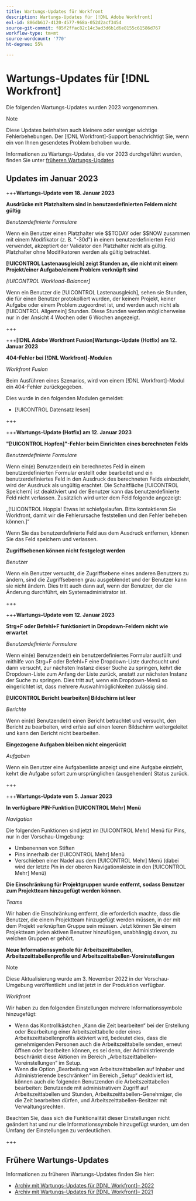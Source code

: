 ```yaml
---
title: Wartungs-Updates für Workfront
description: Wartungs-Updates für [!DNL Adobe Workfront]
exl-id: 886db617-4120-4577-968a-052d2acf3454
source-git-commit: f85f2ffac82c14c3ad3d6b1d6e8155c61586d767
workflow-type: tm+mt
source-wordcount: '770'
ht-degree: 55%

---
```


# Wartungs-Updates für [!DNL Workfront]

Die folgenden Wartungs-Updates wurden 2023 vorgenommen.

>[!NOTE]
>
>Diese Updates beinhalten auch kleinere oder weniger wichtige Fehlerbehebungen. Der [!DNL Workfront]-Support benachrichtigt Sie, wenn ein von Ihnen gesendetes Problem behoben wurde.

Informationen zu Wartungs-Updates, die vor 2023 durchgeführt wurden, finden Sie unter [früheren Wartungs-Updates](#previous-maintenance-updates)

## Updates im Januar 2023

+++**Wartungs-Update vom 18. Januar 2023**

**Ausdrücke mit Platzhaltern sind in benutzerdefinierten Feldern nicht gültig**

_Benutzerdefinierte Formulare_

Wenn ein Benutzer einen Platzhalter wie \$$TODAY oder $$NOW zusammen mit einem Modifikator (z. B. &quot;-30d&quot;) in einem benutzerdefinierten Feld verwendet, akzeptiert der Validator den Platzhalter nicht als gültig. Platzhalter ohne Modifikatoren werden als gültig betrachtet.

**[!UICONTROL Lastenausgleich] zeigt Stunden an, die nicht mit einem Projekt/einer Aufgabe/einem Problem verknüpft sind**

_[!UICONTROL Workload-Balancer]_

Wenn ein Benutzer die [!UICONTROL Lastenausgleich], sehen sie Stunden, die für einen Benutzer protokolliert wurden, der keinem Projekt, keiner Aufgabe oder einem Problem zugeordnet ist, und werden auch nicht als [!UICONTROL Allgemein] Stunden. Diese Stunden werden möglicherweise nur in der Ansicht 4 Wochen oder 6 Wochen angezeigt.

+++

+++**[!DNL Adobe Workfront Fusion]Wartungs-Update (Hotfix) am 12. Januar 2023**

**404-Fehler bei [!DNL Workfront]-Modulen**

_Workfront Fusion_

Beim Ausführen eines Szenarios, wird von einem [!DNL Workfront]-Modul ein 404-Fehler zurückgegeben.

Dies wurde in den folgenden Modulen gemeldet:

* [!UICONTROL Datensatz lesen]

+++

+++**Wartungs-Update (Hotfix) am 12. Januar 2023**

**&quot;[!UICONTROL Hopfen]&quot;-Fehler beim Einrichten eines berechneten Felds**

_Benutzerdefinierte Formulare_

Wenn ein(e) Benutzende(r) ein berechnetes Feld in einem benutzerdefinierten Formular erstellt oder bearbeitet und ein benutzerdefiniertes Feld in den Ausdruck des berechneten Felds einbezieht, wird der Ausdruck als ungültig erachtet. Die Schaltfläche [!UICONTROL Speichern] ist deaktiviert und der Benutzer kann das benutzerdefinierte Feld nicht verlassen. Zusätzlich wird unter dem Feld folgende angezeigt:

„[!UICONTROL Hoppla! Etwas ist schiefgelaufen. Bitte kontaktieren Sie Workfront, damit wir die Fehlerursache feststellen und den Fehler beheben können.]“

Wenn Sie das benutzerdefinierte Feld aus dem Ausdruck entfernen, können Sie das Feld speichern und verlassen.

**Zugriffsebenen können nicht festgelegt werden**

_Benutzer_

Wenn ein Benutzer versucht, die Zugriffsebene eines anderen Benutzers zu ändern, sind die Zugriffsebenen grau ausgeblendet und der Benutzer kann sie nicht ändern. Dies tritt auch dann auf, wenn der Benutzer, der die Änderung durchführt, ein Systemadministrator ist.

+++

+++**Wartungs-Update vom 12. Januar 2023**

**Strg+F oder Befehl+F funktioniert in Dropdown-Feldern nicht wie erwartet**

_Benutzerdefinierte Formulare_

Wenn ein(e) Benutzende(r) ein benutzerdefiniertes Formular ausfüllt und mithilfe von Strg+F oder Befehl+F eine Dropdown-Liste durchsucht und dann versucht, zur nächsten Instanz dieser Suche zu springen, kehrt die Dropdown-Liste zum Anfang der Liste zurück, anstatt zur nächsten Instanz der Suche zu springen. Dies tritt auf, wenn ein Dropdown-Menü so eingerichtet ist, dass mehrere Auswahlmöglichkeiten zulässig sind.

**[!UICONTROL Bericht bearbeiten] Bildschirm ist leer**

_Berichte_

Wenn ein(e) Benutzende(r) einen Bericht betrachtet und versucht, den Bericht zu bearbeiten, wird er/sie auf einen leeren Bildschirm weitergeleitet und kann den Bericht nicht bearbeiten.

**Eingezogene Aufgaben bleiben nicht eingerückt**

_Aufgaben_

Wenn ein Benutzer eine Aufgabenliste anzeigt und eine Aufgabe einzieht, kehrt die Aufgabe sofort zum ursprünglichen (ausgehenden) Status zurück.

+++

+++**Wartungs-Update vom 5. Januar 2023**

**In verfügbare PIN-Funktion [!UICONTROL Mehr] Menü**

_Navigation_

Die folgenden Funktionen sind jetzt im [!UICONTROL Mehr] Menü für Pins, nur in der Vorschau-Umgebung:

* Umbenennen von Stiften
* Pins innerhalb der [!UICONTROL Mehr] Menü
* Verschieben einer Nadel aus dem [!UICONTROL Mehr] Menü (dabei wird der letzte Pin in der oberen Navigationsleiste in den [!UICONTROL Mehr] Menü)

**Die Einschränkung für Projektgruppen wurde entfernt, sodass Benutzer zum Projektteam hinzugefügt werden können.**

_Teams_

Wir haben die Einschränkung entfernt, die erforderlich machte, dass die Benutzer, die einem Projektteam hinzugefügt werden müssen, in der mit dem Projekt verknüpften Gruppe sein müssen. Jetzt können Sie einem Projektteam jeden aktiven Benutzer hinzufügen, unabhängig davon, zu welchen Gruppen er gehört.

**Neue Informationssymbole für Arbeitszeittabellen, Arbeitszeittabellenprofile und Arbeitszeittabellen-Voreinstellungen**

>[!NOTE]
>
>Diese Aktualisierung wurde am 3. November 2022 in der Vorschau-Umgebung veröffentlicht und ist jetzt in der Produktion verfügbar.

_Workfront_

Wir haben zu den folgenden Einstellungen mehrere Informationssymbole hinzugefügt:

* Wenn das Kontrollkästchen „Kann die Zeit bearbeiten“ bei der Erstellung oder Bearbeitung einer Arbeitszeittabelle oder eines Arbeitszeittabellenprofils aktiviert wird, bedeutet dies, dass die genehmigenden Personen auch die Arbeitszeittabelle senden, erneut öffnen oder bearbeiten können, es sei denn, der Administrierende beschränkt diese Aktionen im Bereich „Arbeitszeittabellen-Voreinstellungen“ im Setup.
* Wenn die Option „Bearbeitung von Arbeitszeittabellen auf Inhaber und Administrierende beschränken“ im Bereich „Setup“ deaktiviert ist, können auch die folgenden Benutzenden die Arbeitszeittabellen bearbeiten: Benutzende mit administrativem Zugriff auf Arbeitszeittabellen und Stunden, Arbeitszeittabellen-Genehmiger, die die Zeit bearbeiten dürfen, und Arbeitszeittabellen-Besitzer mit Verwaltungsrechten.

Beachten Sie, dass sich die Funktionalität dieser Einstellungen nicht geändert hat und nur die Informationssymbole hinzugefügt wurden, um den Umfang der Einstellungen zu verdeutlichen.

+++

## Frühere Wartungs-Updates

Informationen zu früheren Wartungs-Updates finden Sie hier:

* [Archiv mit Wartungs-Updates für [!DNL Workfront]– 2022](2022-updates.md)
* [Archiv mit Wartungs-Updates für [!DNL Workfront]– 2021](2021-updates.md)
